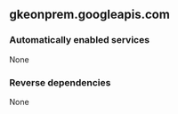 ## gkeonprem.googleapis.com

### Automatically enabled services

None

### Reverse dependencies

None

